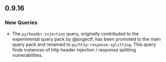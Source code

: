 ## 0.9.16

### New Queries

* The `py/header-injection` query, originally contributed to the experimental query pack by @jorgectf, has been promoted to the main query pack and renamed to `py/http-response-splitting`. This query finds instances of http header injection / response splitting vulnerabilities.
